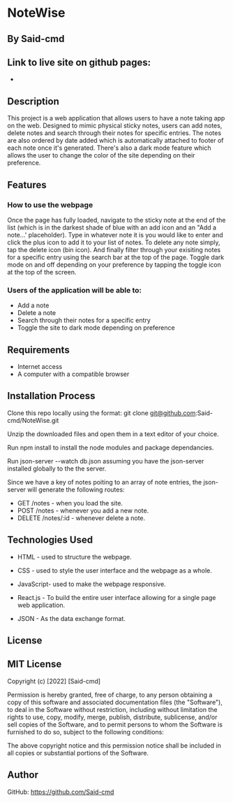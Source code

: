 # NoteWise
## By Said-cmd
## Link to live site on github pages:
* 
## Description

This project is a web application that allows users to have a note taking app on the web. Designed to mimic physical sticky notes, users can add notes, delete notes and search through their notes for specific entries. The notes are also ordered by date added which is automatically attached to footer of each note once it's generated. There's also a dark mode feature which allows the user to change the color of the site depending on their preference.

## Features

### How to use the webpage 

Once the page has fully loaded, navigate to the sticky note at the end of the list (which is in the darkest shade of blue with an add icon and an "Add a note...' placeholder). Type in whatever note it is you would like to enter and click the plus icon to add it to your list of notes. To delete any note simply, tap the delete icon (bin icon). And finally filter through your exisiting notes for a specific entry using the search bar at the top of the page. Toggle dark mode on and off depending on your preference by tapping the toggle icon at the top of the screen.

### Users of the application will be able to:

* Add a note
* Delete a note
* Search through their notes for a specific entry
* Toggle the site to dark mode depending on preference

## Requirements

* Internet access
* A computer with a compatible browser 

## Installation Process

Clone this repo locally using the format: git clone git@github.com:Said-cmd/NoteWise.git

Unzip the downloaded files and open them in a text editor of your choice.

Run npm install to install the node modules and package dependancies.

Run json-server --watch db.json assuming you have the json-server installed globally to the the server. 

Since we have a key of notes poiting to an array of note entries, the json-server will generate the following routes:

* GET /notes - when you load the site.
* POST /notes - whenever you add a new note.
* DELETE /notes/:id - whenever delete a note.

## Technologies Used

* HTML - used to structure the webpage.

* CSS - used to style the user interface and the webpage as a whole.

* JavaScript- used to make the webpage responsive.

* React.js - To build the entire user interface allowing for a single page web application.

* JSON - As the data exchange format.

## License

## MIT License

Copyright (c) [2022] [Said-cmd]

Permission is hereby granted, free of charge, to any person obtaining a copy of this software and associated documentation files (the "Software"), to deal in the Software without restriction, including without limitation the rights to use, copy, modify, merge, publish, distribute, sublicense, and/or sell copies of the Software, and to permit persons to whom the Software is furnished to do so, subject to the following conditions:

The above copyright notice and this permission notice shall be included in all copies or substantial portions of the Software.

## Author

GitHub: https://github.com/Said-cmd
